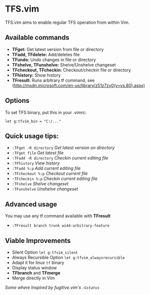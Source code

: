 TFS.vim
============================================================

TFS.vim aims to enable regular TFS operation from within Vim.

## Available commands ##

* **TFget:** 					Get latest version from file or directory
* **TFadd, TFdelete:** 			Add/deletes file
* **TFundo:** 					Undo changes in file or directory
* **TFshelve, TFunshelve:** 	Shelve/Unshelve changeset
* **TFcheckout, TFcheckin:** 	Checkout/checkin file or directory
* **TFhistory:** 				Show history
* **TFresult:** 				Runs arbitrary tf command, see (http://msdn.microsoft.com/en-us/library/z51z7zy0(v=vs.80).aspx)

## Options ##

To set TFS binary, put this in your .vimrc: 

`let g:tfvim_bin = "C:/..."`

## Quick usage tips: ##

* `:TFget -R directory` *Get latest version on directory*
* `:TFget file` *Get latest file*
* `:TFadd -R directory` *Checkin current editing file*
* `:TFhistory` *View history*
* `:TFadd %:p` *Add current editing file*
* `:TFcheckout %:p` *Checkout current file*
* `:TFcheckin %:p` *Checkin current editing file*
* `:TFshelve` *Shelve changeset*
* `:TFunshelve` *Unshelve changeset*

## Advanced usage ##

You may use any tf command available with **TFresult**

* `:TFresult branch trunk wi44-arbitrary-feature`

## Viable Improvements ##

* Silent Option `let g:tfvim_silent`
* Always Recursible Option `let g:tfvim_alwaysrecursible`
* Adapt it for linux `tf` binary
* Display status window
* **TFbranch** and **TFmerge**
* Merge directly in Vim

*Some where Inspired by fugitive.vim's `:Gstatus`*

